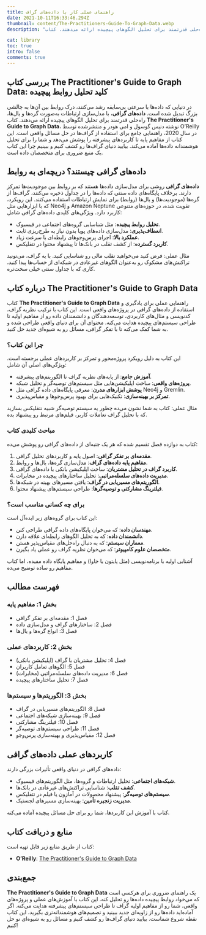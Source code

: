 ```yaml
---
title: راهنمای عملی کار با داده‌های گراف
date: 2021-10-11T16:33:46.294Z
thumbnail: content/The-Practitioners-Guide-To-Graph-Data.webp
description: "در دنیایی که داده‌ها با سرعتی بی‌سابقه رشد می‌کنند، درک روابط بین آن‌ها به چالشی بزرگ تبدیل شده است. داده‌های گرافی، با مدل‌سازی ارتباطات به‌صورت گره‌ها و یال‌ها، راه‌حلی قدرتمند برای تحلیل الگوهای پیچیده ارائه می‌دهند. کتاب The Practitioner's Guide to Graph Data، نوشته دنیس گوسول و امی هودر و منتشرشده توسط O’Reilly در سال 2020، راهنمایی جامع برای استفاده از گراف‌ها در حل مسائل واقعی است. این کتاب از مفاهیم پایه تا کاربردهای پیشرفته را پوشش می‌دهد و شما را برای تحلیل هوشمندانه داده‌ها آماده می‌کند. بیایید دنیای گراف‌ها رو کشف کنیم و ببینیم چرا این کتاب یک منبع ضروری برای متخصصان داده است."

cat: library
toc: true
intro: false
comments: true
---
```


## بررسی کتاب The Practitioner's Guide to Graph Data: کلید تحلیل روابط پیچیده

در دنیایی که داده‌ها با سرعتی بی‌سابقه رشد می‌کنند، درک روابط بین آن‌ها به چالشی بزرگ تبدیل شده است. **داده‌های گرافی**، با مدل‌سازی ارتباطات به‌صورت گره‌ها و یال‌ها، راه‌حلی قدرتمند برای تحلیل الگوهای پیچیده ارائه می‌دهند. کتاب **The Practitioner's Guide to Graph Data**، نوشته دنیس گوسول و امی هودر و منتشرشده توسط O’Reilly در سال 2020، راهنمایی جامع برای استفاده از گراف‌ها در حل مسائل واقعی است. این کتاب از مفاهیم پایه تا کاربردهای پیشرفته را پوشش می‌دهد و شما را برای تحلیل هوشمندانه داده‌ها آماده می‌کند. بیایید دنیای گراف‌ها رو کشف کنیم و ببینیم چرا این کتاب یک منبع ضروری برای متخصصان داده است.

## داده‌های گرافی چیستند؟ دریچه‌ای به روابط

**داده‌های گرافی** روشی برای مدل‌سازی داده‌ها هستند که بر روابط بین موجودیت‌ها تمرکز دارند. برخلاف پایگاه‌های داده سنتی که داده‌ها را در جداول ذخیره می‌کنند، گراف‌ها از گره‌ها (موجودیت‌ها) و یال‌ها (روابط) برای نمایش ارتباطات استفاده می‌کنند. این رویکرد، که با ابزارهایی مثل Neo4j و Amazon Neptune تقویت شده، در حوزه‌های متنوعی کاربرد دارد. ویژگی‌های کلیدی داده‌های گرافی شامل:

- **تحلیل روابط پیچیده**: مثل شناسایی گروه‌های اجتماعی در فیسبوک.
- **انعطاف‌پذیری**: مدل‌سازی داده‌های پویا بدون نیاز به طرح‌ریزی ثابت.
- **عملکرد بالا**: اجرای پرس‌وجوهای رابطه‌ای با سرعت زیاد.
- **کاربرد گسترده**: از کشف تقلب در بانک‌ها تا پیشنهاد محتوا در نتفلیکس.

مثال عملی: فرض کنید می‌خواهید تقلب مالی رو شناسایی کنید. با یه گراف، می‌تونید تراکنش‌های مشکوک رو به‌عنوان الگوهای غیرعادی در شبکه‌ای از حساب‌ها پیدا کنید، کاری که با جداول سنتی خیلی سخت‌تره.

## درباره کتاب The Practitioner's Guide to Graph Data

کتاب **The Practitioner's Guide to Graph Data** راهنمایی عملی برای یادگیری و استفاده از داده‌های گرافی در پروژه‌های واقعی است. این کتاب با ترکیب نظریه گراف، کدنویسی و مثال‌های کاربردی، توسعه‌دهندگان و دانشمندان داده رو از مفاهیم اولیه تا طراحی سیستم‌های پیچیده هدایت می‌کنه. محتوای آن برای دنیای واقعی طراحی شده و به شما کمک می‌کنه تا با تفکر گرافی، مسائل رو به شیوه‌ای جدید حل کنید.

### چرا این کتاب؟

این کتاب به دلیل رویکرد پروژه‌محور و تمرکز بر کاربردهای عملی برجسته است. ویژگی‌های اصلی آن شامل:

- **آموزش جامع**: از پایه‌های نظریه گراف تا الگوریتم‌های پیشرفته.
- **پروژه‌های واقعی**: ساخت اپلیکیشن‌هایی مثل سیستم‌های توصیه‌گر و تحلیل شبکه.
- **پوشش ابزارهای مدرن**: معرفی پایگاه‌های داده گرافی مثل Neo4j و Gremlin.
- **تمرکز بر بهینه‌سازی**: تکنیک‌هایی برای بهبود پرس‌وجوها و مقیاس‌پذیری.

مثال عملی: کتاب به شما نشون می‌ده چطور یه سیستم توصیه‌گر شبیه نتفلیکس بسازید که با تحلیل گراف تعاملات کاربر، فیلم‌های مرتبط رو پیشنهاد بده.

### مباحث کلیدی کتاب

کتاب به دوازده فصل تقسیم شده که هر یک جنبه‌ای از داده‌های گرافی رو پوشش می‌ده:

1. **مقدمه‌ای بر تفکر گرافی**: اصول پایه و کاربردهای تحلیل گرافی.
2. **مفاهیم پایه داده‌های گراف**: مدل‌سازی گره‌ها، یال‌ها و روابط.
3. **کاربرد گراف در تحلیل مشتریان**: ساخت اپلیکیشن بانکی با داده‌های گرافی.
4. **مدیریت داده‌های سلسله‌مراتبی**: تحلیل ساختارهای پیچیده در مخابرات.
5. **الگوریتم‌های مسیریابی در گراف**: یافتن مسیرهای بهینه در شبکه‌ها.
6. **فیلترینگ مشارکتی و توصیه‌گرها**: طراحی سیستم‌های پیشنهاد محتوا.

### برای چه کسانی مناسب است؟

این کتاب برای گروه‌های زیر ایده‌آل است:

- **مهندسان داده**: که می‌خوان پایگاه‌های داده گرافی طراحی کنن.
- **دانشمندان داده**: که به تحلیل الگوهای رابطه‌ای علاقه دارن.
- **معماران سیستم**: که به دنبال راه‌حل‌های مقیاس‌پذیر هستن.
- **متخصصان علوم کامپیوتر**: که می‌خوان نظریه گراف رو عملی یاد بگیرن.

آشنایی اولیه با برنامه‌نویسی (مثل پایتون یا جاوا) و مفاهیم پایگاه داده مفیده، اما کتاب مفاهیم رو ساده توضیح می‌ده.

## فهرست مطالب

### بخش 1: مفاهیم پایه

- فصل 1: مقدمه‌ای بر تفکر گرافی
- فصل 2: ساختارهای گراف و مدل‌سازی داده
- فصل 3: انواع گره‌ها و یال‌ها

### بخش 2: کاربردهای عملی

- فصل 4: تحلیل مشتریان با گراف (اپلیکیشن بانکی)
- فصل 5: الگوهای تعامل کاربران
- فصل 6: مدیریت داده‌های سلسله‌مراتبی (مخابرات)
- فصل 7: تحلیل ساختارهای پیچیده

### بخش 3: الگوریتم‌ها و سیستم‌ها

- فصل 8: الگوریتم‌های مسیریابی در گراف
- فصل 9: بهینه‌سازی شبکه‌های اجتماعی
- فصل 10: فیلترینگ مشارکتی
- فصل 11: طراحی سیستم‌های توصیه‌گر
- فصل 12: مقیاس‌پذیری و بهینه‌سازی پرس‌وجو

## کاربردهای عملی داده‌های گرافی

داده‌های گرافی در دنیای واقعی تأثیرات بزرگی دارند:

- **شبکه‌های اجتماعی**: تحلیل ارتباطات و گروه‌ها، مثل الگوریتم‌های فیسبوک.
- **کشف تقلب**: شناسایی تراکنش‌های غیرعادی در بانک‌ها.
- **سیستم‌های توصیه‌گر**: پیشنهاد محصولات در آمازون یا فیلم در نتفلیکس.
- **مدیریت زنجیره تأمین**: بهینه‌سازی مسیرهای لجستیک.

کتاب با آموزش این کاربردها، شما رو برای حل مسائل پیچیده آماده می‌کنه.

## منابع و دریافت کتاب

کتاب از طریق منابع زیر قابل تهیه است:

- **O’Reilly**: [The Practitioner's Guide to Graph Data](https://www.oreilly.com/library/view/the-practitioners-guide/9781492044062/)

## جمع‌بندی

**The Practitioner's Guide to Graph Data** یک راهنمای ضروری برای هرکسی است که می‌خواد روابط پیچیده داده‌ها رو تحلیل کنه. این کتاب با آموزش‌های عملی و پروژه‌های واقعی، شما رو از مفاهیم اولیه گراف تا طراحی سیستم‌های پیشرفته هدایت می‌کنه. اگر آماده‌اید داده‌ها رو از زاویه‌ای جدید ببینید و تصمیم‌های هوشمندانه‌تری بگیرید، این کتاب نقطه شروع شماست. بیایید دنیای گراف‌ها رو کشف کنیم و مسائل رو به شیوه‌ای نو حل کنیم!
